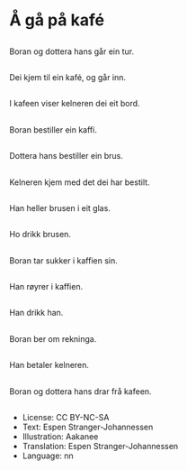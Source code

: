 # Å gå på kafé

##
Boran og dottera hans går ein tur.

##
Dei kjem til ein kafé, og går inn.

##
I kafeen viser kelneren dei eit bord.

##
Boran bestiller ein kaffi.

##
Dottera hans bestiller ein brus.

##
Kelneren kjem med det dei har bestilt.

##
Han heller brusen i eit glas.

##
Ho drikk brusen.

##
Boran tar sukker i kaffien sin.

##
Han røyrer i kaffien.

##
Han drikk han.

##
Boran ber om rekninga.

##
Han betaler kelneren.

##
Boran og dottera hans drar frå kafeen.

##
* License: CC BY-NC-SA
* Text: Espen Stranger-Johannessen
* Illustration: Aakanee
* Translation: Espen Stranger-Johannessen
* Language: nn

